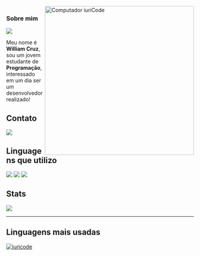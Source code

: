 <img src="https://raw.githubusercontent.com/MicaelliMedeiros/micaellimedeiros/master/image/computer-illustration.png" min-width="400px" max-width="400px" width="400px" align="right" alt="Computador iuriCode">

### Sobre mim 

<img src="https://img.shields.io/static/v1?label=Overview&message=William Cruz&color=f8efd4&style=for-the-badge&logo=GitHub">

<p>

Meu nome é **William Cruz**, sou um jovem estudante de **Programação**, interessado em um dia ser um desenvolvedor realizado!

<p>

## Contato
<a href="mailto:williamfelipesoares_445@hotmail.com?subject=Hello%20again">
  <img src="https://img.shields.io/badge/Microsoft_Outlook-0078D4?style=for-the-badge&logo=microsoft-outlook&logoColor=white">
</a>

  

</p>



<p>

## Linguagens que utilizo
<img src="https://img.shields.io/badge/HTML5-E34F26?style=for-the-badge&logo=html5&logoColor=white">

<img src="https://img.shields.io/badge/CSS-239120?&style=for-the-badge&logo=css3&logoColor=white">

<img src="https://img.shields.io/badge/JavaScript-F7DF1E?style=for-the-badge&logo=javascript&logoColor=black">
<br>

## Stats
<img align='center' src="https://github-readme-stats.vercel.app/api?username=williamhsk1&theme=highcontrast&show_icons=true)](https://github.com/williamhsk1/)">
<hr>

## Linguagens mais usadas
[![iuricode](https://github-readme-stats.vercel.app/api/top-langs/?username=williamhsk1&hide=html&layout=compact&theme=highcontrast)](https://github.com/williamhsk1/)

